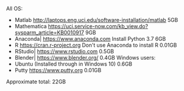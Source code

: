 
All OS:
* Matlab	http://laptops.eng.uci.edu/software-installation/matlab	5GB
* Mathematica	https://uci.service-now.com/kb_view.do?sysparm_article=KB0010917		9GB
* Anaconda|	https://www.anaconda.com	Install Python 3.7	6GB
* R	https://cran.r-project.org	Don't use Anaconda to install R 0.01GB
* RStudio|	https://www.rstudio.com	0.5GB
* Blender|	https://www.blender.org/		0.4GB
Windows users:
* Ubuntu (Installed through in Windows 10)		0.6GB
* Putty	https://www.putty.org	0.01GB

Approximate total: 22GB
